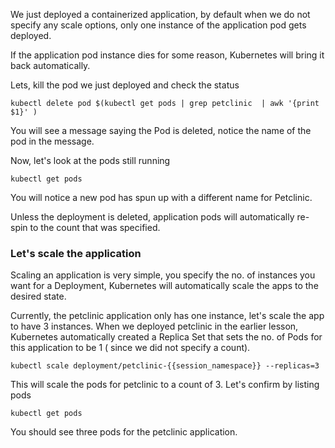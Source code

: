 We just deployed a containerized application, by default when we do not specify any scale options, only one instance of the application pod gets deployed.

If the application pod instance dies for some reason, Kubernetes will bring it back automatically.

Lets, kill the pod we just deployed and check the status
```execute
kubectl delete pod $(kubectl get pods | grep petclinic  | awk '{print $1}' )
```
You will see a message saying the Pod is deleted, notice the name of the pod in the message.

Now, let's look at the pods still running

```execute
kubectl get pods
```
You will notice a new pod has spun up with a different name for Petclinic. 

Unless the deployment is deleted, application pods will automatically re-spin to the count that was specified.

### Let's scale the application

Scaling an application is very simple, you specify the no. of instances you want for a Deployment, Kubernetes will automatically scale the apps to the desired state.

Currently, the petclinic application only has one instance, let's scale the app to have 3 instances. When we deployed petclinic in the earlier lesson, Kubernetes automatically created a Replica Set that sets the no. of Pods for this application to be 1 ( since we did not specify a count). 
```execute
kubectl scale deployment/petclinic-{{session_namespace}} --replicas=3
```
This will scale the pods for petclinic to a count of 3. Let's confirm by listing pods

```execute
kubectl get pods
```
You should see three pods for the petclinic application.


